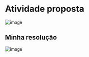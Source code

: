 # Atividade proposta
![image](https://user-images.githubusercontent.com/89542446/184050199-1fc0d599-6d88-4a0a-ae7b-e4424088878c.png)

## Minha resolução
![image](https://user-images.githubusercontent.com/89542446/184050545-e56a3766-dac0-4e9b-92e2-ce6a61cb1b80.png)






